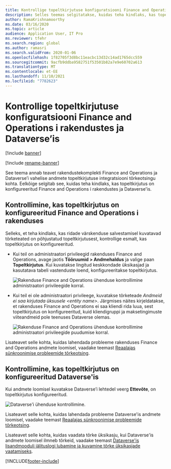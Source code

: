 ```yaml
---
title: Kontrollige topeltkirjutuse konfiguratsiooni Finance and Operations i rakendustes ja Dataverse’is
description: Selles teemas selgitatakse, kuidas teha kindlaks, kas topeltkirjutus on konfigureeritud Finance and Operations i rakendustes ja Dataverse'is.
author: RamaKrishnamoorthy
ms.date: 03/16/2020
ms.topic: article
audience: Application User, IT Pro
ms.reviewer: tfehr
ms.search.region: global
ms.author: ramasri
ms.search.validFrom: 2020-01-06
ms.openlocfilehash: 1f82705f3d8bc11eacbc13d32c14ad1765dcc559
ms.sourcegitcommit: 9acfb9ddba9582751f53501b82a7e9e60702a613
ms.translationtype: MT
ms.contentlocale: et-EE
ms.lasthandoff: 11/10/2021
ms.locfileid: "7782623"
---
```

# <a name="verify-dual-write-configuration-in-finance-and-operations-apps-and-dataverse"></a>Kontrollige topeltkirjutuse konfiguratsiooni Finance and Operations i rakendustes ja Dataverse’is

[!include [banner](../../includes/banner.md)]

[!include [rename-banner](~/includes/cc-data-platform-banner.md)]



See teema annab teavet rakendustekomplekti Finance and Operations ja Dataverse’i vahelise andmete topeltkirjutuse integratsiooni tõrkeotsingu kohta. Eelkõige selgitab see, kuidas teha kindlaks, kas topeltkirjutus on konfigureeritud Finance and Operations i rakendustes ja Dataverse'is.

## <a name="verify-that-dual-write-is-configured-in-a-finance-and-operations-app"></a>Kontrollimine, kas topeltkirjutus on konfigureeritud Finance and Operations i rakenduses

Selleks, et teha kindlaks, kas ridade värskenduse salvestamisel kuvatavad tõrketeated on põhjustatud topeltkirjutusest, kontrollige esmalt, kas topeltkirjutus on konfigureeritud.

+ Kui teil on administraatori privileegid rakenduses Finance and Operations, avage jaotis **Tööruumid \> Andmehaldus** ja valige paan **Topeltkirjutus**. Kui kuvatakse lingitud keskkondade üksikasjad ja kasutatava tabeli vastenduste loend, konfigureeritakse topeltkirjutus.

    ![Rakenduse Finance and Operations ühenduse kontrollimine administraatori privileegide korral.](media/verify_fin_ops_1.png)

+ Kui teil ei ole administraatori privileege, kuvatakse tõrketeade *Andmeid ei saa kirjutada üksusele \<entity name\>*. Järgmises näites kirjeldatakse, et rakenduses Finance and Operations ei saa kliendi rida luua, sest topeltkirjutus on konfigureeritud, kuid kliendigruppi ja maksetingimuste viiteandmeid pole teenuses Dataverse olemas.

    ![Rakenduse Finance and Operations ühenduse kontrollimine administraatori privileegide puudumise korral.](media/verify_fin_ops_2.png)

Lisateavet selle kohta, kuidas lahendada probleeme rakenduses Finance and Operations andmete loomisel, vaadake teemast [Reaalajas sünkroonimise probleemide tõrkeotsing](dual-write-troubleshooting-live-sync.md).

## <a name="verify-that-dual-write-is-configured-in-dataverse"></a>Kontrollimine, kas topeltkirjutus on konfigureeritud Dataverse'is

Kui andmete loomisel kuvatakse Dataverse’i lehtedel veerg **Ettevõte**, on topeltkirjutus konfigureeritud.

![Dataverse'i ühenduse kontrollimine.](media/verify_cds.png)

Lisateavet selle kohta, kuidas lahendada probleeme Dataverse'is andmete loomisel, vaadake teemast [Reaalajas sünkroonimise probleemide tõrkeotsing](dual-write-troubleshooting-live-sync.md).

Lisateavet selle kohta, kuidas vaadata tõrke üksikasju, kui Dataverse'is andmete loomisel ilmneb tõrkeid, vaadake teemast [Dataverse'is lisandmooduli jälituslogi lubamine ja kuvamine tõrke üksikasjade vaatamiseks](dual-write-troubleshooting.md#enable-view-trace).


[!INCLUDE[footer-include](../../../../includes/footer-banner.md)]